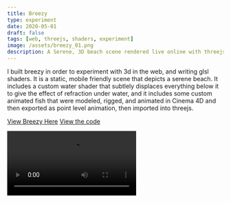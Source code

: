 ```yaml
---
title: Breezy
type: experiment
date: 2020-05-01
draft: false
tags: [web, threejs, shaders, experiment]
image: /assets/breezy_01.png
description: A Serene, 3D beach scene rendered live online with threejs.
---
```


I built breezy in order to experiment with 3d in the web, and writing glsl
shaders. It is a static, mobile friendly scene that depicts a serene beach. It
includes a custom water shader that subtlely displaces everything below it to
give the effect of refraction under water, and it includes some custom animated
fish that were modeled, rigged, and animated in Cinema 4D and then exported as
point level animation, then imported into threejs.

[View Breezy Here](https://cly.li/live/breezy)
[View the code](https://github.com/claytercek/Breezy)

![video](/assets/breezy.mp4)
